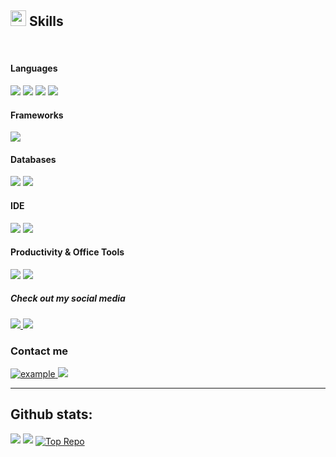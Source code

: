 ## <img src="https://media2.giphy.com/media/QssGEmpkyEOhBCb7e1/giphy.gif?cid=ecf05e47a0n3gi1bfqntqmob8g9aid1oyj2wr3ds3mg700bl&rid=giphy.gif" width ="25"><b> Skills</b>
<br>

<h4> Languages </h4>
<span> 
  <img src="https://img.shields.io/badge/HTML5-E34F26?style=for-the-badge&logo=html5&logoColor=white">
  <img src="https://img.shields.io/badge/CSS3-1572B6?style=for-the-badge&logo=css3&logoColor=white">
  <img src="https://img.shields.io/badge/c++-%2300599C.svg?style=for-the-badge&logo=c%2B%2B&logoColor=white">
  <img src="https://img.shields.io/badge/c%23-%23239120.svg?style=for-the-badge&logo=csharp&logoColor=white">
</span>

<h4> Frameworks </h4>
<span>
  <img src= "https://img.shields.io/badge/.NET-5C2D91?style=for-the-badge&logo=.net&logoColor=white">
</span>

<h4> Databases </h4>
<span>
  <img src="https://img.shields.io/badge/MySQL-00000F?style=for-the-badge&logo=mysql&logoColor=white">
  <img src= "https://img.shields.io/badge/MongoDB-%234ea94b.svg?style=for-the-badge&logo=mongodb&logoColor=white">
</span>

<h4> IDE </h4>
<span>
<img src="https://img.shields.io/badge/Visual_Studio_Code-0078D4?style=for-the-badge&logo=visual%20studio%20code&logoColor=white">
<img src="https://img.shields.io/badge/Visual%20Studio-5C2D91.svg?style=for-the-badge&logo=visual-studio&logoColor=white">

<h4> Productivity & Office Tools </h4>
<span>
  <img src="https://img.shields.io/badge/github-%23121011.svg?style=for-the-badge&logo=github&logoColor=white">
  <img src="https://img.shields.io/badge/Microsoft_Excel-217346?style=for-the-badge&logo=microsoft-excel&logoColor=white">

</span>

<h5> 
  Check out my social media
</h5>

<a href = "https://www.linkedin.com/in/agustin-baied-19431b267/">
  <img src ="https://img.shields.io/badge/linkedin-%230077B5.svg?style=for-the-badge&logo=linkedin&logoColor=white">
</a>
<a href = "https://www.instagram.com/baied.agustin/" >
  <img src="https://img.shields.io/badge/Instagram-%23E4405F.svg?style=for-the-badge&logo=Instagram&logoColor=white">
</a>

<h3 >Contact me</h3>

<p >
  <a  href="https://t.me/aguss_101">
    <img src="https://img.shields.io/badge/Telegram-26A5E4.svg?style=for-the-badge&logo=telegram&logoColor=white" alt="example"/>
  </a>
  <a href="mailto:agustinbaied1@gmail.com?subject=Feedback%20From%20Github&body=Hello,">
    <img src="https://img.shields.io/badge/Gmail-D14836?style=for-the-badge&logo=gmail&logoColor=white" />
  </a>
</p>

----

<h2>Github stats:</h2> 

[![](https://github-readme-stats.vercel.app/api?username=aguss101&show_icons=true&theme=tokyonight&hide_border=true&locale=en)](https://github.com/aguss101)
[![](https://github-readme-streak-stats.herokuapp.com/?user=aguss101&theme=material-palenight)](https://github.com/aguss101)
<a href="https://github.com/aguss101">
  <img align="center" src="https://github-contributor-stats.vercel.app/api?username=aguss101&limit=3&theme=nightowl&show_owner=true&combine_all_yearly_contributions=true" alt="Top Repo" />
</a>


